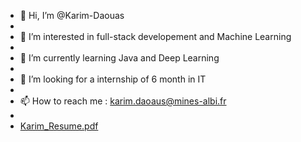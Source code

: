 - 👋 Hi, I’m @Karim-Daouas
- 
- 👀 I’m interested in full-stack developement and Machine Learning
- 
- 🌱 I’m currently learning Java and Deep Learning
- 
- 💞️ I’m looking for a internship of 6 month in IT
- 
- 📫 How to reach me : karim.daoaus@mines-albi.fr
- 
- [Karim_Resume.pdf](https://github.com/Karim-Daouas/Karim-Daouas/files/9998409/Karim_Resume.pdf)



